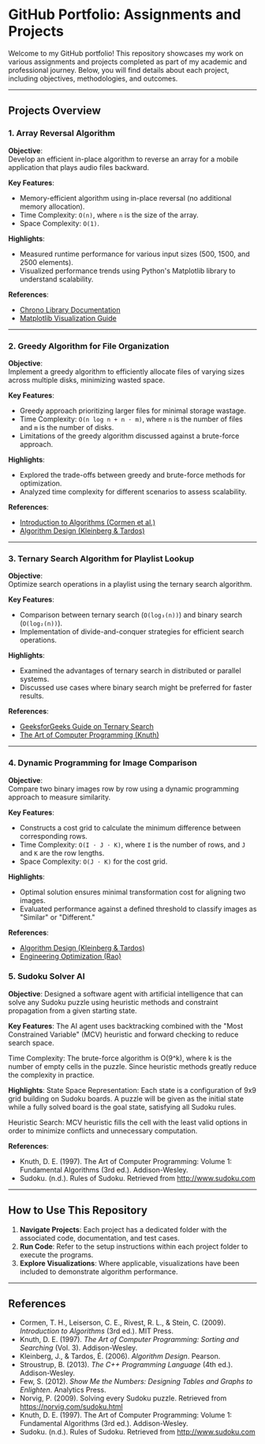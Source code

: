 # GitHub Portfolio: Assignments and Projects

Welcome to my GitHub portfolio! This repository showcases my work on various assignments and projects completed as part of my academic and professional journey. Below, you will find details about each project, including objectives, methodologies, and outcomes.

---

## Projects Overview

### 1. Array Reversal Algorithm
**Objective**:  
Develop an efficient in-place algorithm to reverse an array for a mobile application that plays audio files backward.

**Key Features**:
- Memory-efficient algorithm using in-place reversal (no additional memory allocation).
- Time Complexity: `O(n)`, where `n` is the size of the array.
- Space Complexity: `O(1)`.

**Highlights**:
- Measured runtime performance for various input sizes (500, 1500, and 2500 elements).
- Visualized performance trends using Python's Matplotlib library to understand scalability.

**References**:
- [Chrono Library Documentation](https://en.cppreference.com/w/cpp/chrono)
- [Matplotlib Visualization Guide](https://matplotlib.org/stable/contents.html)

---

### 2. Greedy Algorithm for File Organization
**Objective**:  
Implement a greedy algorithm to efficiently allocate files of varying sizes across multiple disks, minimizing wasted space.

**Key Features**:
- Greedy approach prioritizing larger files for minimal storage wastage.
- Time Complexity: `O(n log n + n ⋅ m)`, where `n` is the number of files and `m` is the number of disks.
- Limitations of the greedy algorithm discussed against a brute-force approach.

**Highlights**:
- Explored the trade-offs between greedy and brute-force methods for optimization.
- Analyzed time complexity for different scenarios to assess scalability.

**References**:
- [Introduction to Algorithms (Cormen et al.)](https://mitpress.mit.edu/books/introduction-algorithms)
- [Algorithm Design (Kleinberg & Tardos)](https://www.pearson.com/)

---

### 3. Ternary Search Algorithm for Playlist Lookup
**Objective**:  
Optimize search operations in a playlist using the ternary search algorithm.

**Key Features**:
- Comparison between ternary search (`O(log₃(n))`) and binary search (`O(log₂(n))`).
- Implementation of divide-and-conquer strategies for efficient search operations.

**Highlights**:
- Examined the advantages of ternary search in distributed or parallel systems.
- Discussed use cases where binary search might be preferred for faster results.

**References**:
- [GeeksforGeeks Guide on Ternary Search](https://www.geeksforgeeks.org/ternary-search/)
- [The Art of Computer Programming (Knuth)](https://www.addisonwesley.com/)

---

### 4. Dynamic Programming for Image Comparison
**Objective**:  
Compare two binary images row by row using a dynamic programming approach to measure similarity.

**Key Features**:
- Constructs a cost grid to calculate the minimum difference between corresponding rows.
- Time Complexity: `O(I ⋅ J ⋅ K)`, where `I` is the number of rows, and `J` and `K` are the row lengths.
- Space Complexity: `O(J ⋅ K)` for the cost grid.

**Highlights**:
- Optimal solution ensures minimal transformation cost for aligning two images.
- Evaluated performance against a defined threshold to classify images as "Similar" or "Different."

**References**:
- [Algorithm Design (Kleinberg & Tardos)](https://www.pearson.com/)
- [Engineering Optimization (Rao)](https://www.wiley.com/)

### 5. Sudoku Solver AI 

**Objective**: 
Designed a software agent with artificial intelligence that can solve any Sudoku puzzle using heuristic methods and constraint propagation from a given starting state. 

**Key Features**:
The AI agent uses backtracking combined with the "Most Constrained Variable" (MCV) heuristic and forward checking to reduce search space. 

Time Complexity: The brute-force ​algorithm is O​(9^k), where k is the number of empty cells in the puzzle. Since heuristic methods greatly reduce the complexity in practice. 

**Highlights**: 
State Space Representation: Each state is a configuration of 9x9 grid building on Sudoku boards. A puzzle will be given as the initial state while a fully solved board is the goal state, satisfying all Sudoku rules. 

Heuristic Search: MCV heuristic fills the cell with the least valid options in order to minimize conflicts and unnecessary computation. 

**References**:
- Knuth, D. E. (1997). The Art of Computer Programming: Volume 1: Fundamental Algorithms (3rd ed.). Addison-Wesley. 
- Sudoku. (n.d.). Rules of Sudoku. Retrieved from http://www.sudoku.com 
---

## How to Use This Repository
1. **Navigate Projects**: Each project has a dedicated folder with the associated code, documentation, and test cases.
2. **Run Code**: Refer to the setup instructions within each project folder to execute the programs.
3. **Explore Visualizations**: Where applicable, visualizations have been included to demonstrate algorithm performance.

---

## References
- Cormen, T. H., Leiserson, C. E., Rivest, R. L., & Stein, C. (2009). *Introduction to Algorithms* (3rd ed.). MIT Press.
- Knuth, D. E. (1997). *The Art of Computer Programming: Sorting and Searching* (Vol. 3). Addison-Wesley.
- Kleinberg, J., & Tardos, É. (2006). *Algorithm Design*. Pearson.
- Stroustrup, B. (2013). *The C++ Programming Language* (4th ed.). Addison-Wesley.
- Few, S. (2012). *Show Me the Numbers: Designing Tables and Graphs to Enlighten*. Analytics Press.
- Norvig, P. (2009). Solving every Sudoku puzzle. Retrieved from https://norvig.com/sudoku.html 
- Knuth, D. E. (1997). The Art of Computer Programming: Volume 1: Fundamental Algorithms (3rd ed.). Addison-Wesley. 
- Sudoku. (n.d.). Rules of Sudoku. Retrieved from http://www.sudoku.com 

